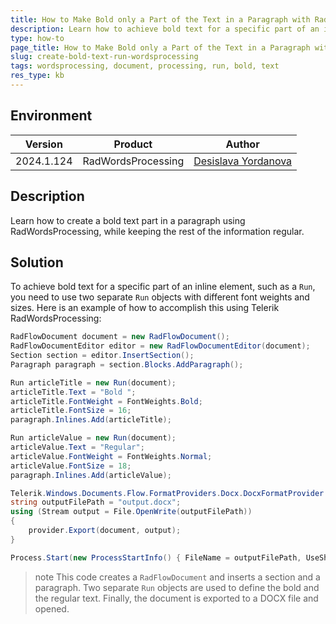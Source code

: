 ```yaml
---
title: How to Make Bold only a Part of the Text in a Paragraph with RadWordsProcessing
description: Learn how to achieve bold text for a specific part of an inline element using Telerik RadWordsProcessing.
type: how-to
page_title: How to Make Bold only a Part of the Text in a Paragraph with RadWordsProcessing
slug: create-bold-text-run-wordsprocessing
tags: wordsprocessing, document, processing, run, bold, text
res_type: kb
---
```

## Environment
| Version | Product | Author | 
| --- | --- | ---- | 
| 2024.1.124 | RadWordsProcessing |[Desislava Yordanova](https://www.telerik.com/blogs/author/desislava-yordanova)| 

## Description
Learn how to create a bold text part in a paragraph using RadWordsProcessing, while keeping the rest of the information regular. 

## Solution
To achieve bold text for a specific part of an inline element, such as a `Run`, you need to use two separate `Run` objects with different font weights and sizes. Here is an example of how to accomplish this using Telerik RadWordsProcessing:

```csharp
RadFlowDocument document = new RadFlowDocument();
RadFlowDocumentEditor editor = new RadFlowDocumentEditor(document);
Section section = editor.InsertSection();
Paragraph paragraph = section.Blocks.AddParagraph();

Run articleTitle = new Run(document);
articleTitle.Text = "Bold ";
articleTitle.FontWeight = FontWeights.Bold;
articleTitle.FontSize = 16;
paragraph.Inlines.Add(articleTitle);

Run articleValue = new Run(document);
articleValue.Text = "Regular";
articleValue.FontWeight = FontWeights.Normal;
articleValue.FontSize = 18;
paragraph.Inlines.Add(articleValue);

Telerik.Windows.Documents.Flow.FormatProviders.Docx.DocxFormatProvider provider = new Telerik.Windows.Documents.Flow.FormatProviders.Docx.DocxFormatProvider();
string outputFilePath = "output.docx";
using (Stream output = File.OpenWrite(outputFilePath))
{ 
    provider.Export(document, output);
}

Process.Start(new ProcessStartInfo() { FileName = outputFilePath, UseShellExecute = true });
```
>note This code creates a `RadFlowDocument` and inserts a section and a paragraph. Two separate `Run` objects are used to define the bold and the regular text. Finally, the document is exported to a DOCX file and opened.


